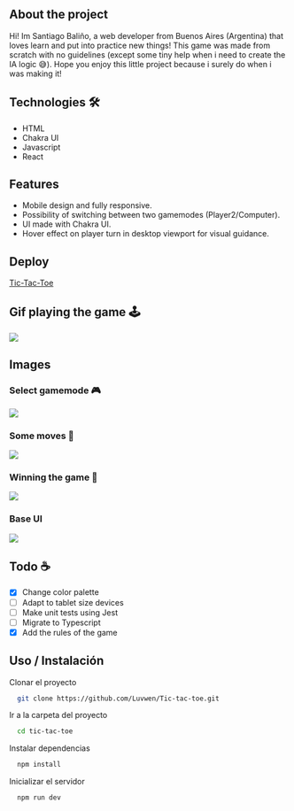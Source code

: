 ## About the project

Hi! Im Santiago Baliño, a web developer from Buenos Aires (Argentina) that loves learn and put into practice new things!
This game was made from scratch with no guidelines (except some tiny help when i need to create the IA logic 😅).
Hope you enjoy this little project because i surely do when i was making it!

## Technologies 🛠

-   HTML
-   Chakra UI
-   Javascript
-   React

## Features

-   Mobile design and fully responsive.
-   Possibility of switching between two gamemodes (Player2/Computer).
-   UI made with Chakra UI.
-   Hover effect on player turn in desktop viewport for visual guidance.

## Deploy

[Tic-Tac-Toe](https://tic-tac-toe.luvwen.vercel.app/)

## Gif playing the game 🕹

![](https://media.giphy.com/media/yFEJopwlD0yuMWWWta/giphy.gif)

## Images

### Select gamemode 🎮

![](https://i.imgur.com/NXGZh0c.png)

### Some moves 🤔

![](https://i.imgur.com/7BgQ2b9.png)

### Winning the game 🎉

![](https://i.imgur.com/0uhabX5.png)

### Base UI

![](https://i.imgur.com/gyCmarJ.png)

## Todo ☕

-   [x] Change color palette
-   [ ] Adapt to tablet size devices
-   [ ] Make unit tests using Jest
-   [ ] Migrate to Typescript
-   [x] Add the rules of the game

## Uso / Instalación

Clonar el proyecto

```bash
  git clone https://github.com/Luvwen/Tic-tac-toe.git
```

Ir a la carpeta del proyecto

```bash
  cd tic-tac-toe
```

Instalar dependencias

```bash
  npm install
```

Inicializar el servidor

```bash
  npm run dev
```
